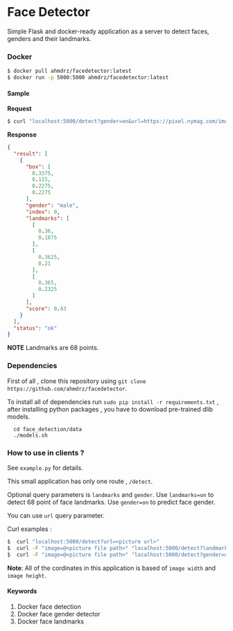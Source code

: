 # Face Detector
Simple Flask and docker-ready application as a server to detect faces, genders and their landmarks.

### Docker

```bash
$ docker pull ahmdrz/facedetector:latest
$ docker run -p 5000:5000 ahmdrz/facedetector:latest
```

#### Sample

**Request**

```bash
$ curl "localhost:5000/detect?gender=on&url=https://pixel.nymag.com/imgs/daily/vulture/2018/09/04/04-eminem-2.w700.h700.jpg
```

**Response**

```json
{
  "result": [
    {
      "box": [
        0.3375,
        0.115,
        0.2275,
        0.2275
      ],
      "gender": "male",
      "index": 0,
      "landmarks": [
        [
          0.36,
          0.1875
        ],
        [
          0.3625,
          0.21
        ],
        [
          0.365,
          0.2325
        ]
      ],
      "score": 0.43
    }
  ],
  "status": "ok"
}
```

**NOTE** Landmarks are 68 points.

### Dependencies

First of all , clone this repository using `git clone https://github.com/ahmdrz/facedetector`.

To install all of dependencies run `sudo pip install -r requirements.txt` , after installing python packages , you have to download pre-trained dlib models.

```
  cd face_detection/data
  ./models.sh
```

### How to use in clients ?

See `example.py` for details.

This small application has only one route , `/detect`.

Optional query parameters is `landmarks` and `gender`. Use `landmarks=on` to detect 68 point of face landmarks. Use `gender=on` to predict face gender.

You can use `url` query parameter.

Curl examples :

```bash
$  curl "localhost:5000/detect?url=<picture url>"
$  curl -F "image=@<picture file path>" "localhost:5000/detect?landmarks=on"
$  curl -F "image=@<picture file path>" "localhost:5000/detect?gender=on"
```

**Note**: All of the cordinates in this application is based of `image width` and `image height`.

#### Keywords

1. Docker face detection
2. Docker face gender detector
3. Docker face landmarks